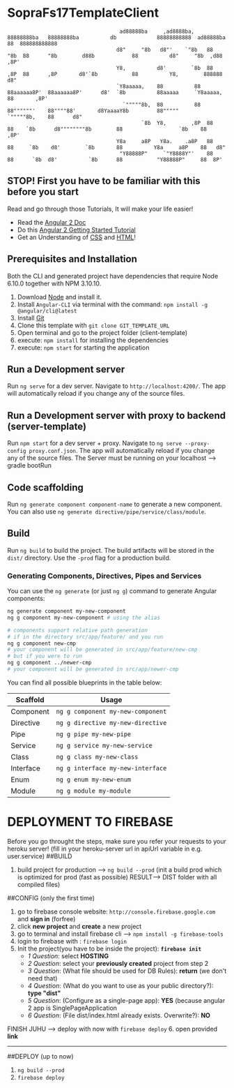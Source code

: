 # SopraFs17TemplateClient
                                                                                                                                                                 
                                        ad88888ba     ,ad8888ba,    88888888ba   88888888ba          db             88888888888  ad88888ba     88  888888888888  
                                       d8"     "8b   d8"'    `"8b   88      "8b  88      "8b        d88b            88          d8"     "8b  ,d88          ,8P'  
                                       Y8,          d8'        `8b  88      ,8P  88      ,8P       d8'`8b           88          Y8,        888888         d8"    
                                       `Y8aaaaa,    88          88  88aaaaaa8P'  88aaaaaa8P'      d8'  `8b          88aaaaa     `Y8aaaaa,      88       ,8P'     
                                         `"""""8b,  88          88  88""""""'    88""""88'       d8YaaaaY8b         88"""""       `"""""8b,    88      d8"       
                                               `8b  Y8,        ,8P  88           88    `8b      d8""""""""8b        88                  `8b    88    ,8P'        
                                       Y8a     a8P   Y8a.    .a8P   88           88     `8b    d8'        `8b       88          Y8a     a8P    88   d8"          
                                        "Y88888P"     `"Y8888Y"'    88           88      `8b  d8'          `8b      88           "Y88888P"     88  8P'           

                                                                                                                                                              
## STOP! First you have to be familiar with this before you start
Read and go through those Tutorials, It will make your life easier!

  - Read the [Angular 2 Doc](https://angular.io/docs/ts/latest/guide/)
  - Do this [Angular 2 Getting Started Tutorial](https://angular.io/docs/ts/latest/tutorial/)
  - Get an Understanding of [CSS](https://www.w3schools.com/css/) and [HTML](https://www.w3schools.com/html/)! 
                                                                              
## Prerequisites and Installation

Both the CLI and generated project have dependencies that require Node 6.10.0 together
with NPM 3.10.10.

  1. Download [Node](https://nodejs.org/en/download/) and install it.
  2. Install `Angular-CLI` via terminal with the command: `npm install -g @angular/cli@latest`
  3. Install [Git](https://git-scm.com/downloads)
  4. Clone this template with `git clone GIT_TEMPLATE_URL`
  5. Open terminal and go to the project folder (client-template)
  6. execute: `npm install` for installing the dependencies
  7. execute: `npm start`  for starting the application

## Run a Development server
Run `ng serve` for a dev server. Navigate to `http://localhost:4200/`. The app will automatically reload if you change any of the source files.

## Run a Development server with proxy to backend (server-template)

Run `npm start` for a dev server + proxy. Navigate to `ng serve --proxy-config proxy.conf.json`. 
The app will automatically reload if you change any of the source files.
The Server must be running on your localhost --> gradle bootRun

## Code scaffolding

Run `ng generate component component-name` to generate a new component. You can also use `ng generate directive/pipe/service/class/module`.

## Build

Run `ng build` to build the project. The build artifacts will be stored in the `dist/` directory. Use the `-prod` flag for a production build.

### Generating Components, Directives, Pipes and Services

You can use the `ng generate` (or just `ng g`) command to generate Angular components:

```bash
ng generate component my-new-component
ng g component my-new-component # using the alias

# components support relative path generation
# if in the directory src/app/feature/ and you run
ng g component new-cmp
# your component will be generated in src/app/feature/new-cmp
# but if you were to run
ng g component ../newer-cmp
# your component will be generated in src/app/newer-cmp
```
You can find all possible blueprints in the table below:

Scaffold  | Usage
---       | ---
Component | `ng g component my-new-component`
Directive | `ng g directive my-new-directive`
Pipe      | `ng g pipe my-new-pipe`
Service   | `ng g service my-new-service`
Class     | `ng g class my-new-class`
Interface | `ng g interface my-new-interface`
Enum      | `ng g enum my-new-enum`
Module    | `ng g module my-module`

# DEPLOYMENT TO FIREBASE
Before you go throught the steps, make sure you refer your requests to your heroku server!
(fill in your heroku-server url in apiUrl variable in e.g. user.service)
##BUILD
1. build project for production --> `ng build --prod`
(init a build prod which is optimized for prod (fast as possible)
RESULT--> DIST folder with all compiled files)

##CONFIG  (only the first time)
1. go to firebase console website: `http://console.firebase.google.com` and **sign in** (forfree)
2. click **new project** and **create** a new project
3. go to terminal and install firebase cli --> `npm install -g firebase-tools`
4. login to firebase with : `firebase login`
5. Init the project(you have to be inside the project): **`firebase init`**
    * _1 Question_:   select **HOSTING**
    * _2 Question_:   select your **previously created** project from step 2
    * _3 Question_:   (What file should be used for DB Rules):    **return** (we don't need that)
    * _4 Question_:   (What do you want to use as your public directory?): **type "dist"**
    * _5 Question_:   (Configure as a single-page app): **YES** (because angular 2 app is SinglePageApplication
    * _6 Question_:   (File dist/index.html already exists. Overwrite?): **NO**

FINISH JUHU --> deploy with now with `firebase deploy`
6. open provided **link**

-----------------------------------------------------------------------------------
##DEPLOY (up to now)
1. `ng build --prod`
2. `firebase deploy`

